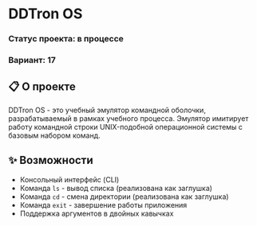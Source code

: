 # DDTron OS

### Статус проекта: в процессе
### Вариант: 17

## 📋 О проекте
DDTron OS - это учебный эмулятор командной оболочки, разрабатываемый в рамках учебного процесса. Эмулятор имитирует работу командной строки UNIX-подобной операционной системы с базовым набором команд.

## ✨ Возможности
- Консольный интерфейс (CLI)
- Команда `ls` - вывод списка (реализована как заглушка)
- Команда `cd` - смена директории (реализована как заглушка)
- Команда `exit` - завершение работы приложения
- Поддержка аргументов в двойных кавычках